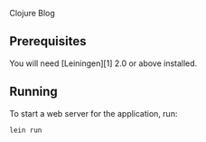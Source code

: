 Clojure Blog


## Prerequisites

You will need [Leiningen][1] 2.0 or above installed.


## Running

To start a web server for the application, run:

    lein run
